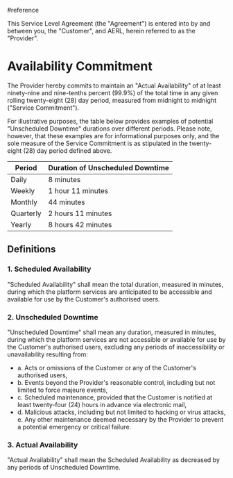 #reference

This Service Level Agreement (the "Agreement") is entered into by and between you, the "Customer", and AERL, herein referred to as the "Provider".

# Availability Commitment

The Provider hereby commits to maintain an "Actual Availability" of at least ninety-nine and nine-tenths percent (99.9%) of the total time in any given rolling twenty-eight (28) day period, measured from midnight to midnight ("Service Commitment").

For illustrative purposes, the table below provides examples of potential "Unscheduled Downtime" durations over different periods. Please note, however, that these examples are for informational purposes only, and the sole measure of the Service Commitment is as stipulated in the twenty-eight (28) day period defined above.

|Period|Duration of Unscheduled Downtime|
|---|---|
|Daily|8 minutes|
|Weekly|1 hour 11 minutes|
|Monthly|44 minutes|
|Quarterly|2 hours 11 minutes|
|Yearly|8 hours 42 minutes|

## Definitions

### 1. Scheduled Availability
"Scheduled Availability" shall mean the total duration, measured in minutes, during which the platform services are anticipated to be accessible and available for use by the Customer's authorised users.

### 2. Unscheduled Downtime
"Unscheduled Downtime" shall mean any duration, measured in minutes, during which the platform services are not accessible or available for use by the Customer's authorised users, excluding any periods of inaccessibility or unavailability resulting from:

- a. Acts or omissions of the Customer or any of the Customer's authorised users,
- b. Events beyond the Provider's reasonable control, including but not limited to force majeure events,
- c. Scheduled maintenance, provided that the Customer is notified at least twenty-four (24) hours in advance via electronic mail,
- d. Malicious attacks, including but not limited to hacking or virus attacks, e. Any other maintenance deemed necessary by the Provider to prevent a potential emergency or critical failure.
### 3. Actual Availability
"Actual Availability" shall mean the Scheduled Availability as decreased by any periods of Unscheduled Downtime.